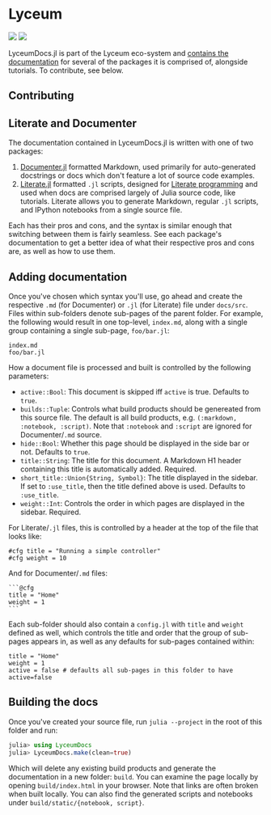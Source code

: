 # Lyceum

![](https://github.com/Lyceum/LyceumDocs.jl/workflows/CI/badge.svg)
[![](https://img.shields.io/badge/docs-latest-blue.svg)](https://lyceum.github.io/LyceumDocs.jl/dev/)

LyceumDocs.jl is part of the Lyceum eco-system and [contains the documentation](https://lyceum.github.io/LyceumDocs.jl/dev/) for several of the packages it is comprised of, alongside tutorials. To contribute, see below.


## Contributing

## Literate and Documenter

The documentation contained in LyceumDocs.jl is written with one of two packages:

1. [Documenter.jl](https://github.com/JuliaDocs/Documenter.jl) formatted Markdown, used primarily for auto-generated docstrings or docs which don't feature a lot of source code examples.
2. [Literate.jl](https://github.com/fredrikekre/Literate.jl) formatted `.jl` scripts, designed for [Literate programming](https://en.wikipedia.org/wiki/Literate_programming) and used when docs are comprised largely of Julia source code, like tutorials. Literate allows you to generate Markdown, regular `.jl` scripts, and IPython notebooks from a single source file.

Each has their pros and cons, and the syntax is similar enough that switching between them is fairly seamless. See each package's documentation to get a better idea of what their respective pros and cons are, as well as how to use them.

## Adding documentation

Once you've chosen which syntax you'll use, go ahead and create the respective `.md` (for Documenter) or `.jl` (for Literate) file under `docs/src`. Files within sub-folders denote sub-pages of the parent folder. For example, the following would result in one top-level, `index.md`, along with a single group containing a single sub-page, `foo/bar.jl`:

```
index.md
foo/bar.jl
```

How a document file is processed and built is controlled by the following parameters:

* `active::Bool`: This document is skipped iff `active` is true. Defaults to `true`.
* `builds::Tuple`: Controls what build products should be genereated from this source file. The default is all build products, e.g. `(:markdown, :notebook, :script)`. Note that `:notebook` and `:script` are ignored for Documenter/`.md` source.
* `hide::Bool`: Whether this page should be displayed in the side bar or not. Defaults to `true`.
* `title::String`: The title for this document. A Markdown H1 header containing this title is automatically added. Required.
* `short_title::Union{String, Symbol}`: The title displayed in the sidebar. If set to `:use_title`, then the title defined above is used. Defaults to `:use_title`.
* `weight::Int`: Controls the order in which pages are displayed in the sidebar. Required.

For Literate/`.jl` files, this is controlled by a header at the top of the file that looks like:
```
#cfg title = "Running a simple controller"
#cfg weight = 10
```

And for Documenter/`.md` files:
````
```@cfg
title = "Home"
weight = 1
```
````

Each sub-folder should also contain a `config.jl` with `title` and `weight` defined as well, which controls the title and order that the group of sub-pages appears in, as well as any defaults for sub-pages contained within:
```
title = "Home"
weight = 1
active = false # defaults all sub-pages in this folder to have active=false
```

## Building the docs

Once you've created your source file, run `julia --project` in the root of this folder and run:

```julia
julia> using LyceumDocs
julia> LyceumDocs.make(clean=true)
```

Which will delete any existing build products and generate the documentation in a new folder: `build`. You can examine the page locally by opening `build/index.html` in your browser. Note that links are often broken when built locally. You can also find the generated scripts and notebooks under `build/static/{notebook, script}`.
